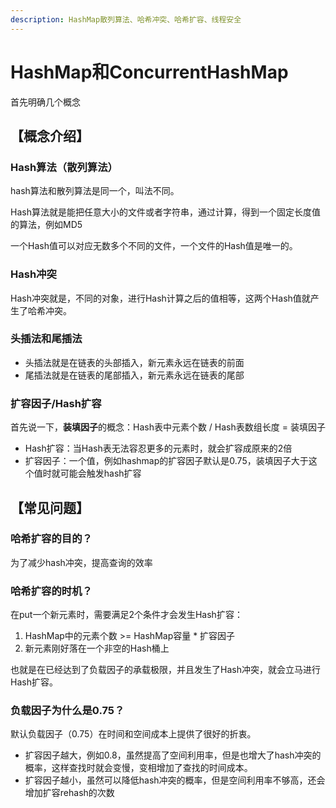 ```yaml
---
description: HashMap散列算法、哈希冲突、哈希扩容、线程安全
---
```


# HashMap和ConcurrentHashMap

首先明确几个概念

## 【概念介绍】

### Hash算法（散列算法）

hash算法和散列算法是同一个，叫法不同。

Hash算法就是能把任意大小的文件或者字符串，通过计算，得到一个固定长度值的算法，例如MD5

一个Hash值可以对应无数多个不同的文件，一个文件的Hash值是唯一的。

### Hash冲突

Hash冲突就是，不同的对象，进行Hash计算之后的值相等，这两个Hash值就产生了哈希冲突。

### 头插法和尾插法

* 头插法就是在链表的头部插入，新元素永远在链表的前面
* 尾插法就是在链表的尾部插入，新元素永远在链表的尾部

### 扩容因子/Hash扩容

首先说一下，**装填因子**的概念：Hash表中元素个数 / Hash表数组长度 = 装填因子

* Hash扩容：当Hash表无法容忍更多的元素时，就会扩容成原来的2倍
* 扩容因子：一个值，例如hashmap的扩容因子默认是0.75，装填因子大于这个值时就可能会触发hash扩容



### 

## 【常见问题】

### 哈希扩容的目的？

为了减少hash冲突，提高查询的效率

### 哈希扩容的时机？

在put一个新元素时，需要满足2个条件才会发生Hash扩容：

1. HashMap中的元素个数 &gt;= HashMap容量 \* 扩容因子
2. 新元素刚好落在一个非空的Hash桶上

也就是在已经达到了负载因子的承载极限，并且发生了Hash冲突，就会立马进行Hash扩容。

### 负载因子为什么是0.75？

默认负载因子（0.75）在时间和空间成本上提供了很好的折衷。

* 扩容因子越大，例如0.8，虽然提高了空间利用率，但是也增大了hash冲突的概率，这样查找时就会变慢，变相增加了查找的时间成本。
* 扩容因子越小，虽然可以降低hash冲突的概率，但是空间利用率不够高，还会增加扩容rehash的次数




